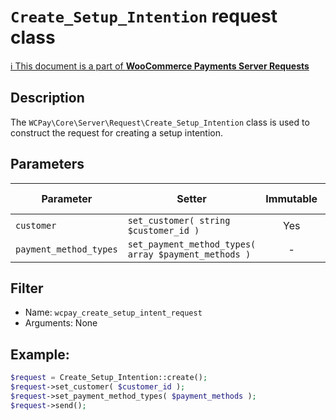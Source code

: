 # `Create_Setup_Intention` request class

[ℹ️ This document is a part of __WooCommerce Payments Server Requests__](../README.md)

## Description

The `WCPay\Core\Server\Request\Create_Setup_Intention` class is used to construct the request for creating a setup intention.

## Parameters


| Parameter              | Setter                                               | Immutable | Required | Default value |
|------------------------|------------------------------------------------------|:---------:|:--------:|:-------------:|
| `customer`             | `set_customer( string $customer_id )`                |    Yes    |   Yes    |       -       |
| `payment_method_types` | `set_payment_method_types( array $payment_methods )` |     -     |   Yes    |       -       |


## Filter

- Name: `wcpay_create_setup_intent_request`
- Arguments: None

## Example:

```php
$request = Create_Setup_Intention::create();
$request->set_customer( $customer_id );
$request->set_payment_method_types( $payment_methods );
$request->send();
```

